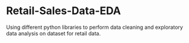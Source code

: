 # Retail-Sales-Data-EDA
Using different python libraries to perform data cleaning and exploratory data analysis on dataset for retail data.
